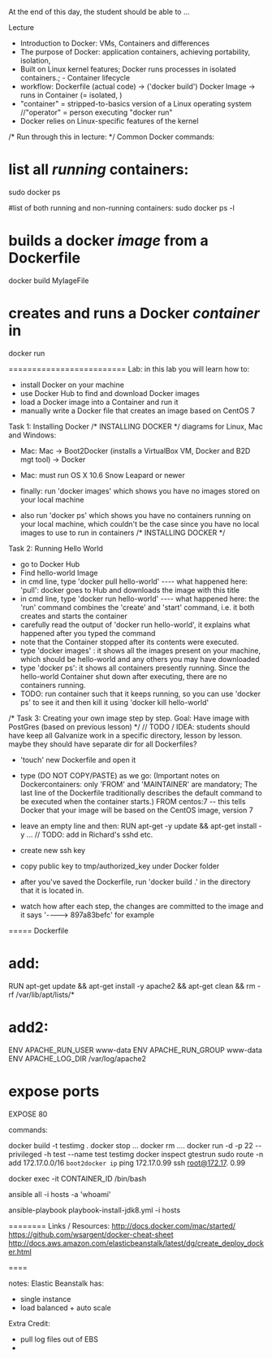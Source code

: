 At the end of this day, the student should be able to ...


Lecture 

- Introduction to Docker: VMs, Containers and differences
- The purpose of Docker: application containers, achieving portability, isolation, 
- Built on Linux kernel features; Docker runs processes in isolated containers.; - Container lifecycle
- workflow: Dockerfile (actual code) -> ('docker build') Docker Image -> runs in Container (= isolated, )
- "container" = stripped-to-basics version of a Linux operating system
//"operator" = person executing "docker run"
- Docker relies on Linux-specific features of the kernel



/* Run through this in lecture: */
Common Docker commands:
# list all *running* containers:
sudo docker ps

#list of both running and non-running containers:
sudo docker ps -l 

# builds a docker *image* from a Dockerfile
docker build MyIageFile

# creates and runs a Docker *container* in 
docker run


=========================
Lab:
in this lab you will learn how to:
- install Docker on your machine
- use Docker Hub to find and download Docker images
- load a Docker image into a Container and run it
- manually write a Docker file that creates an image based on CentOS 7 

Task 1: Installing Docker
/* INSTALLING  DOCKER */
diagrams for Linux, Mac and Windows:
- Mac: Mac -> Boot2Docker (installs a VirtualBox VM, Docker and B2D mgt tool) -> Docker 
- Mac: must run OS X 10.6 Snow Leapard or newer

- finally: run 'docker images' which shows you have no images stored on your local machine
- also run 'docker ps' which shows you have no containers running on your local machine, which couldn't be the case since you have no local images to use to run in containers
/* INSTALLING  DOCKER */

Task 2: Running Hello World
- go to Docker Hub 
- Find hello-world Image
- in cmd line, type 'docker pull hello-world'
---- what happened here: 'pull': docker goes to Hub and downloads the image with this title
- in cmd line, type 'docker run hello-world'
---- what happened here: the 'run' command combines the 'create' and 'start' command, i.e. it both creates and starts the container
- carefully read the output of 'docker run hello-world', it explains what happened after you typed the command
- note that the Container stopped after its contents were executed. 
- type 'docker images' : it shows all the images present on your machine, which should be hello-world and any others you may have downloaded
- type 'docker ps': it shows all containers presently running. Since the hello-world Container shut down after executing, there are no containers running.
- TODO: run container such that it keeps running, so you can use 'docker ps' to see it and then kill it using 'docker kill hello-world'


/* Task 3: Creating your own image step by step. Goal: Have image with PostGres (based on previous lesson) */ 
// TODO / IDEA: students should have keep all Galvanize work in a specific directory, lesson by lesson. maybe they should have separate dir for all Dockerfiles?
- 'touch' new Dockerfile and open it
- type (DO NOT COPY/PASTE) as we go:
(Important notes on Dockercontainers: only 'FROM' and 'MAINTAINER' are mandatory; 
The last line of the Dockerfile traditionally describes the default command to be executed when the container starts.)
FROM centos:7 
-- this tells Docker that your image will be based on the CentOS image, version 7
- leave an empty line and then:
RUN apt-get -y update && apt-get install -y ...
// TODO: add in Richard's sshd etc.

- create new ssh key
- copy public key to tmp/authorized_key under Docker folder

- after you've saved the Dockerfile, run 
'docker build .' in the directory that it is located in. 
- watch how after each step, the changes are committed to the image and it says 
'----> 897a83befc' for example

===== Dockerfile


# add:
RUN apt-get update && apt-get install -y apache2 && apt-get clean && rm -rf /var/lib/apt/lists/*


# add2:
ENV APACHE_RUN_USER www-data
ENV APACHE_RUN_GROUP www-data
ENV APACHE_LOG_DIR /var/log/apache2

# expose ports
EXPOSE 80 


commands:

docker build -t testimg .
docker stop ...
docker rm ....
docker run -d -p 22 --privileged -h test --name test testimg
docker inspect gtestrun
sudo route -n add 172.17.0.0/16 `boot2docker ip`
ping 172.17.0.99
ssh root@172.17.  0.99

docker exec -it CONTAINER_ID /bin/bash

ansible all -i hosts -a 'whoami'

ansible-playbook playbook-install-jdk8.yml -i hosts 


========
Links / Resources:
http://docs.docker.com/mac/started/
https://github.com/wsargent/docker-cheat-sheet
http://docs.aws.amazon.com/elasticbeanstalk/latest/dg/create_deploy_docker.html


==== 

notes:
Elastic Beanstalk has:
- single instance
- load balanced + auto scale


Extra Credit:
- pull log files out of EBS
- 


